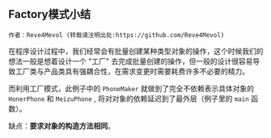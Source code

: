 ## Factory模式小结

    作者：Reve4Mevol (转载请注明出处:https://github.com/Reve4Mevol)

在程序设计过程中，我们经常会有批量创建某种类型对象的操作，这个时候我们的想法一般是想着设计一个 "工厂" 去完成批量创建的操作，但一般的设计很容易导致工厂类与产品类具有强耦合性，在需求变更时需要耗费许多不必要的精力。

而利用工厂模式，此例子中的 `PhoneMaker` 就做到了完全不依赖表示具体对象的 `HonerPhone` 和 `MeizuPhone` , 将对对象的依赖延迟到了最外层（例子里的 `main` 函数）。

缺点：__要求对象的构造方法相同__。